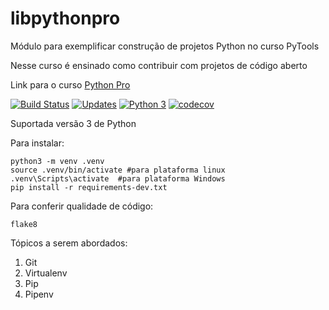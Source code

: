 # libpythonpro
Módulo para exemplificar construção de projetos Python no curso PyTools

Nesse curso é ensinado como contribuir com projetos de código aberto

Link para o curso [Python Pro](https://www.python.pro.br/)

[![Build Status](https://travis-ci.org/atiladalan/libpythonpro.svg?branch=master)](https://travis-ci.org/atiladalan/libpythonpro)
[![Updates](https://pyup.io/repos/github/atiladalan/libpythonpro/shield.svg)](https://pyup.io/repos/github/atiladalan/libpythonpro/)
[![Python 3](https://pyup.io/repos/github/atiladalan/libpythonpro/python-3-shield.svg)](https://pyup.io/repos/github/atiladalan/libpythonpro/)
[![codecov](https://codecov.io/gh/atiladalan/libpythonpro/branch/master/graph/badge.svg)](https://codecov.io/gh/atiladalan/libpythonpro)

Suportada versão 3 de Python

Para instalar:

```console
python3 -m venv .venv
source .venv/bin/activate #para plataforma linux
.venv\Scripts\activate  #para plataforma Windows
pip install -r requirements-dev.txt
```

Para conferir qualidade de código:

```console
flake8

```

Tópicos a serem abordados:
 1. Git
 2. Virtualenv
 3. Pip
 4. Pipenv
 
 